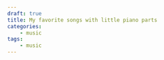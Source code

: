 ```yaml
---
draft: true
title: My favorite songs with little piano parts 
categories:
    - music
tags:
    - music
---
```



